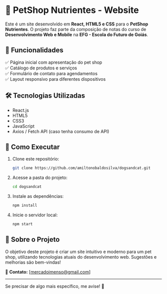 # 🐶 PetShop Nutrientes - Website  

Este é um site desenvolvido em **React, HTML5 e CSS** para o **PetShop Nutrientes**. O projeto faz parte da composição de notas do curso de **Desenvolvimento Web e Mobile** na **EFG - Escola do Futuro de Goiás**.  

## 📌 Funcionalidades  
✅ Página inicial com apresentação do pet shop  
✅ Catálogo de produtos e serviços  
✅ Formulário de contato para agendamentos  
✅ Layout responsivo para diferentes dispositivos  

## 🛠️ Tecnologias Utilizadas  
- React.js  
- HTML5  
- CSS3  
- JavaScript  
- Axios / Fetch API (caso tenha consumo de API)  

## 🚀 Como Executar  
1. Clone este repositório:  
   ```bash
   git clone https://github.com/amiltonobaldosilva/dogsandcat.git
   ```
2. Acesse a pasta do projeto:  
   ```bash
   cd dogsandcat
   ```
3. Instale as dependências:  
   ```bash
   npm install
   ```
4. Inicie o servidor local:  
   ```bash
   npm start
   ```

## 📝 Sobre o Projeto  
O objetivo deste projeto é criar um site intuitivo e moderno para um pet shop, utilizando tecnologias atuais do desenvolvimento web. Sugestões e melhorias são bem-vindas!  

📩 **Contato:** [mercadoimenso@gmail.com]  

---

Se precisar de algo mais específico, me avise! 🚀
